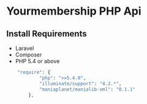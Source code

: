 # Yourmembership PHP Api

## Install Requirements

* Laravel
* Composer
* PHP 5.4 or above

```php
    "require": {
            "php": ">=5.4.0",
            "illuminate/support": "4.2.*",
            "maniaplanet/manialib-xml": "0.1.1"
        },
```
